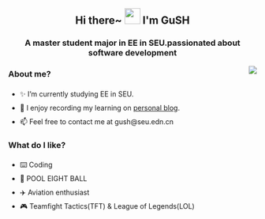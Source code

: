 <h2 align="center">Hi there~ <img src="https://cdn.jsdelivr.net/gh/dmego/images/img/Hi.gif" height="32" /> I'm GuSH</h2>
<h3 align="center">A master student major in EE in SEU.passionated about software development</h3>

<img align="right" src="https://readme-stats-dmego.vercel.app/api?username=Gushme&show_icons=true&theme=rose"/>
<!--<img align="right" src="https://readme-stats-dmego.vercel.app/api/top-langs?username=Bug-Dever&layout=pie"/> -->

<h3 align="left">About me?</h3>
<ul style="line-height: 2;">
  <li>✨ I’m currently studying EE in SEU.</li>
  <li>📝 I enjoy recording my learning on <a href="https://gushme.github.io/">personal blog</a>.</li>
  <li>📫 Feel free to contact me at gush@seu.edn.cn</li>
</ul>

<h3 align="left">What do I like?</h3>
<ul style="line-height: 2;">
  <li>⌨️ Coding</li>
  <li>🎱 POOL EIGHT BALL</li>
  <li>✈️ Aviation enthusiast</li>
  <li>🎮 Teamfight Tactics(TFT) & League of Legends(LOL)</li>
</ul>
<!--
**Gushme/Gushme** is a ✨ _special_ ✨ repository because its `README.md` (this file) appears on your GitHub profile.

Here are some ideas to get you started:

- 🔭 I’m currently working on ...
- 🌱 I’m currently learning ...
- 👯 I’m looking to collaborate on ...
- 🤔 I’m looking for help with ...
- 💬 Ask me about ...
- 📫 How to reach me: ...
- 😄 Pronouns: ...
- ⚡ Fun fact: ...
-->
